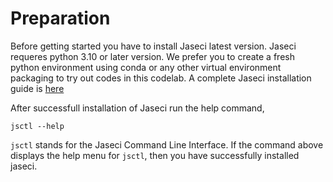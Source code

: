 # Preparation

Before getting started you have to install Jaseci latest version. Jaseci requeres python 3.10 or later version. We prefer you to create a fresh python environment using conda or any other virtual environment packaging to try out codes in this codelab. A complete Jaseci installation guide is
[here](../../../docs/docs/getting-started/installation.md)

After successfull installation of Jaseci run the help command,

```
jsctl --help

```

`jsctl` stands for the Jaseci Command Line Interface.
If the command above displays the help menu for `jsctl`, then you have successfully installed jaseci.